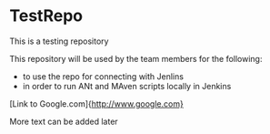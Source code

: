 # TestRepo
This is a testing repository

This repository will be used by the team members for the following:
* to use the repo for connecting with Jenlins
* in order to run ANt and MAven scripts locally in Jenkins


[Link to Google.com]{http://www.google.com}

More text can be added later
